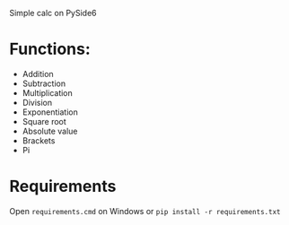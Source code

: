 Simple calc on PySide6

<h1>Functions:</h1>

<ul>
<li>Addition</li>
<li>Subtraction</li>
<li>Multiplication</li>
<li>Division</li>
<li>Exponentiation</li>
<li>Square root</li>
<li>Absolute value</li>
<li>Brackets</li>
<li>Pi</li>
</ul>

<h1>Requirements</h1>
Open <code>requirements.cmd</code> on Windows or <code>pip install -r requirements.txt</code>